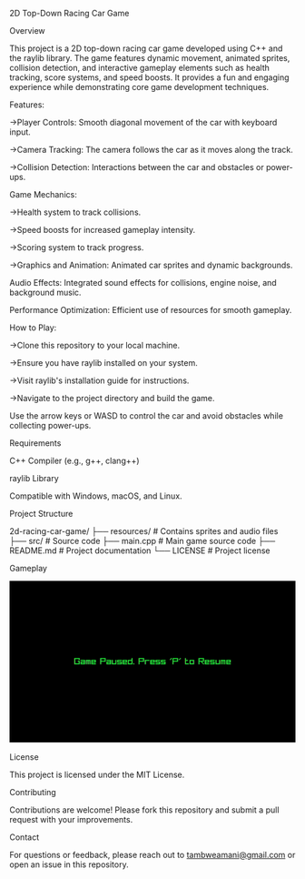 2D Top-Down Racing Car Game

Overview

This project is a 2D top-down racing car game developed using C++ and the raylib library. The game features dynamic movement, animated sprites, collision detection, and interactive gameplay elements such as health tracking, score systems, and speed boosts. It provides a fun and engaging experience while demonstrating core game development techniques.

Features:

->Player Controls: Smooth diagonal movement of the car with keyboard input.

->Camera Tracking: The camera follows the car as it moves along the track.

->Collision Detection: Interactions between the car and obstacles or power-ups.

Game Mechanics:

->Health system to track collisions.

->Speed boosts for increased gameplay intensity.

->Scoring system to track progress.

->Graphics and Animation: Animated car sprites and dynamic backgrounds.

Audio Effects: Integrated sound effects for collisions, engine noise, and background music.

Performance Optimization: Efficient use of resources for smooth gameplay.

How to Play:

->Clone this repository to your local machine.

->Ensure you have raylib installed on your system.

->Visit raylib's installation guide for instructions.

->Navigate to the project directory and build the game.


Use the arrow keys or WASD to control the car and avoid obstacles while collecting power-ups.

Requirements

C++ Compiler (e.g., g++, clang++)

raylib Library

Compatible with Windows, macOS, and Linux.

Project Structure

2d-racing-car-game/
├── resources/            # Contains sprites and audio files
├── src/                  # Source code
    ├── main.cpp          # Main game source code
├── README.md             # Project documentation
└── LICENSE               # Project license

Gameplay

![Gameplay Preview](resources/preview.gif)

License

This project is licensed under the MIT License.

Contributing

Contributions are welcome! Please fork this repository and submit a pull request with your improvements.

Contact

For questions or feedback, please reach out to tambweamani@gmail.com or open an issue in this repository.